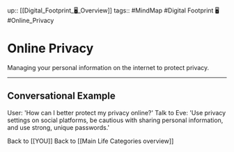 up:: [[Digital_Footprint_🖥️_Overview]]
tags:: #MindMap #Digital Footprint 🖥️ #Online_Privacy

# Online Privacy

Managing your personal information on the internet to protect privacy.

---
## Conversational Example
User: 'How can I better protect my privacy online?'
Talk to Eve: 'Use privacy settings on social platforms, be cautious with sharing personal information, and use strong, unique passwords.'

Back to [[YOU]]
Back to [[Main Life Categories overview]]

